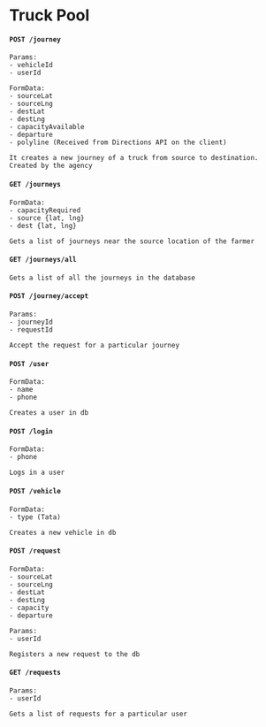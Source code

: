 # Truck Pool

#### `POST /journey`

```
Params:
- vehicleId
- userId

FormData:
- sourceLat
- sourceLng
- destLat
- destLng
- capacityAvailable
- departure
- polyline (Received from Directions API on the client)

It creates a new journey of a truck from source to destination. Created by the agency
```

#### `GET /journeys`

```
FormData:
- capacityRequired
- source {lat, lng}
- dest {lat, lng}

Gets a list of journeys near the source location of the farmer
```

#### `GET /journeys/all`

```
Gets a list of all the journeys in the database
```

#### `POST /journey/accept`

```
Params:
- journeyId
- requestId

Accept the request for a particular journey
```

#### `POST /user`

```
FormData:
- name
- phone

Creates a user in db
```

#### `POST /login`

```
FormData:
- phone

Logs in a user
```

#### `POST /vehicle`

```
FormData:
- type (Tata)

Creates a new vehicle in db
```

#### `POST /request`

```
FormData:
- sourceLat
- sourceLng
- destLat
- destLng
- capacity
- departure

Params:
- userId

Registers a new request to the db
```

#### `GET /requests`

```
Params:
- userId

Gets a list of requests for a particular user
```

